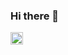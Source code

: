### Hi there 👋

<!--
**Nikhleshshukla123/Nikhleshshukla123** is a ✨ _special_ ✨ repository because its `README.md` (this file) appears on your GitHub profile.

Here are some ideas to get you started:

- 🔭 I’m currently working on ...
- 🌱 I’m currently learning ...
- 👯 I’m looking to collaborate on ...
- 🤔 I’m looking for help with ...
- 💬 Ask me about ...
- 📫 How to reach me: ...
- 😄 Pronouns: ...
- ⚡ Fun fact: ...
-->
<img style="height:20px; width:20px"  src="https://telegra.ph/file/a1b6b6d072feb16410341.jpg">

